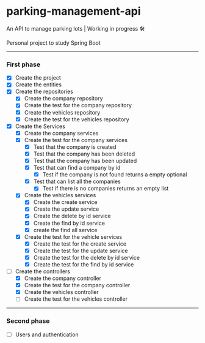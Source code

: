 # parking-management-api
An API to manage parking lots | Working in progress 🛠️

Personal project to study Spring Boot

---
### First phase


- [x] Create the project
- [x] Create the entities
- [x] Create the repositories
	- [x] Create the company repository
	- [x] Create the test for the company repository
	- [x] Create the vehicles repository
	- [x] Create the test for the vehicles repository
- [x] Create the Services
	- [x] Create the company services
	- [x] Create the test for the company services
		- [x] Test that the company is created
		- [x] Test that the company has been deleted
		- [x] Test that the company has been updated
		- [x] Test that can find a company by id
			- [x] Test if the company is not found returns a empty optional
		- [x] Test that can list all the companies
			- [x] Test if there is no companies returns an empty list
	- [x] Create the vehicles services
		- [x] Create the create service
		- [x] Create the update service
		- [x] Create the delete by id service
		- [x] Create the find by id service
		- [x] create the find all service
	- [x] Create the test for the vehicle services
		- [x] Create the test for the create service
		- [x] Create the test for the update service
		- [x] Create the test for the delete by id service
		- [x] Create the test for the find by id service
- [ ] Create the controllers
	- [x] Create the company controller
	- [X] Create the test for the company controller
	- [X] Create the vehicles controller
	- [ ] Create the test for the vehicles controller

---
### Second phase

- [ ] Users and authentication
